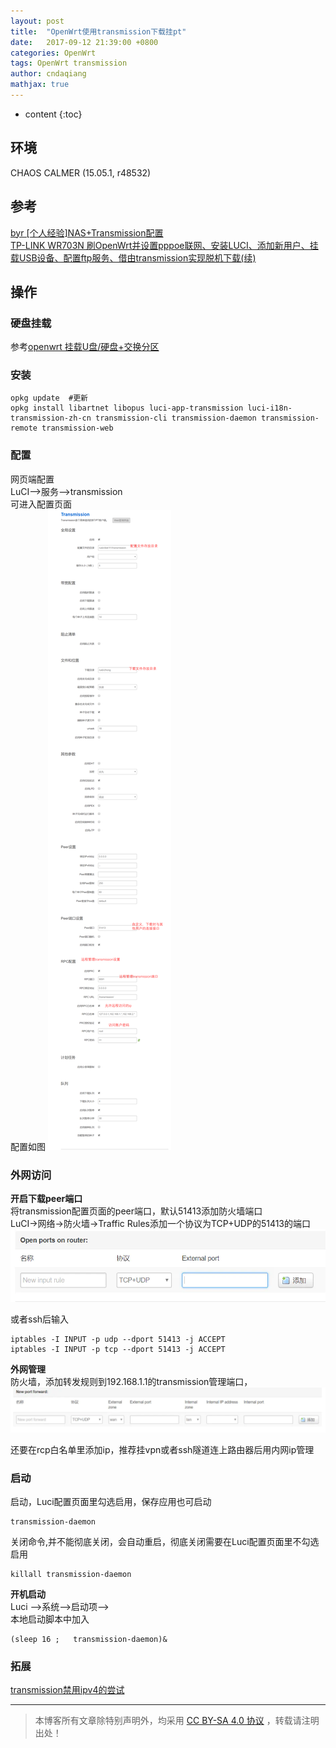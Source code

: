```yaml
---
layout: post
title:  "OpenWrt使用transmission下载挂pt"
date:   2017-09-12 21:39:00 +0800
categories: OpenWrt
tags: OpenWrt transmission 
author: cndaqiang
mathjax: true
---
```

* content
{:toc}





## 环境
CHAOS CALMER (15.05.1, r48532)
## 参考
[byr [个人经验]NAS+Transmission配置](http://bt.byr.cn/forums.php?action=viewtopic&forumid=9&topicid=7422)<br>
[TP-LINK WR703N 刷OpenWrt并设置pppoe联网、安装LUCI、添加新用户、挂载USB设备、配置ftp服务、借由transmission实现脱机下载(续)](http://www.xuebuyuan.com/1814574.html)
## 操作
### 硬盘挂载
参考[openwrt 挂载U盘/硬盘+交换分区](http://www.jianshu.com/p/adff41e500d8)
### 安装
```
opkg update  #更新
opkg install libartnet libopus luci-app-transmission luci-i18n-transmission-zh-cn transmission-cli transmission-daemon transmission-remote transmission-web 
```
### 配置
网页端配置
<br>LuCI-->服务-->transmission 
<br>可进入配置页面 
<br>配置如图
![](/uploads/2017/09/tr1.png)
### 外网访问
**开启下载peer端口**
<br>将transmission配置页面的peer端口，默认51413添加防火墙端口
<br>LuCI->网络->防火墙->Traffic Rules添加一个协议为TCP+UDP的51413的端口
![](/uploads/2017/09/tr2.webp)


或者ssh后输入
```
iptables -I INPUT -p udp --dport 51413 -j ACCEPT
iptables -I INPUT -p tcp --dport 51413 -j ACCEPT
```
**外网管理**
<br>防火墙，添加转发规则到192.168.1.1的transmission管理端口，
![](/uploads/2017/09/tr3.webp )

还要在rcp白名单里添加ip，推荐挂vpn或者ssh隧道连上路由器后用内网ip管理

### 启动
启动，Luci配置页面里勾选启用，保存应用也可启动
```
transmission-daemon 
```
关闭命令,并不能彻底关闭，会自动重启，彻底关闭需要在Luci配置页面里不勾选启用
```
killall transmission-daemon 
```
**开机启动**
<br>Luci -->系统-->启动项-->
<br>本地启动脚本中加入
```
(sleep 16 ;   transmission-daemon)&
```

### 拓展
[transmission禁用ipv4的尝试](http://www.jianshu.com/p/7a8daf7cec4c)



------
>本博客所有文章除特别声明外，均采用 [CC BY-SA 4.0 协议](https://creativecommons.org/licenses/by-sa/4.0/deed.zh) ，转载请注明出处！

